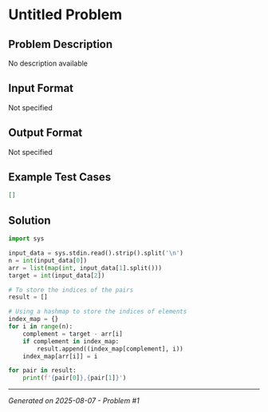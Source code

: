 # Untitled Problem

## Problem Description
No description available

## Input Format
Not specified

## Output Format
Not specified

## Example Test Cases
```json
[]
```

## Solution
```python
import sys

input_data = sys.stdin.read().strip().split('\n')
n = int(input_data[0])
arr = list(map(int, input_data[1].split()))
target = int(input_data[2])

# To store the indices of the pairs
result = []

# Using a hashmap to store the indices of elements
index_map = {}  
for i in range(n):
    complement = target - arr[i]  
    if complement in index_map:
        result.append((index_map[complement], i))
    index_map[arr[i]] = i

for pair in result:
    print(f'{pair[0]},{pair[1]}')
```

---
*Generated on 2025-08-07 - Problem #1*
